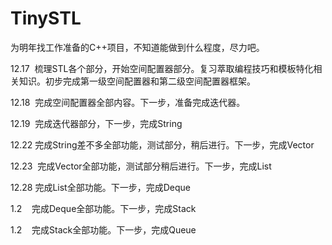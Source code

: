# TinySTL

为明年找工作准备的C++项目，不知道能做到什么程度，尽力吧。

12.17  梳理STL各个部分，开始空间配置器部分。复习萃取编程技巧和模板特化相关知识。初步完成第一级空间配置器和第二级空间配置器框架。

12.18  完成空间配置器全部内容。下一步，准备完成迭代器。

12.19  完成迭代器部分，下一步，完成String

12.22  完成String差不多全部功能，测试部分，稍后进行。下一步，完成Vector

12.23  完成Vector全部功能，测试部分稍后进行。下一步，完成List

12.28  完成List全部功能。下一步，完成Deque

1.2    完成Deque全部功能。下一步，完成Stack

1.2    完成Stack全部功能。下一步，完成Queue
